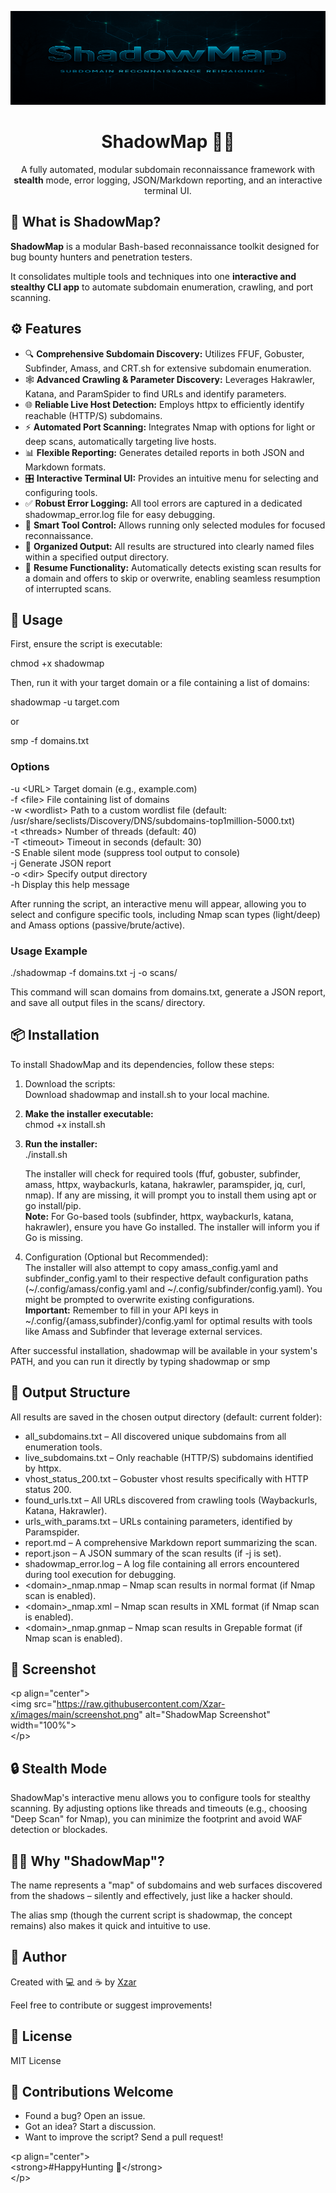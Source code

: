 <p align="center">
  <img src="https://raw.githubusercontent.com/Xzar-x/images/main/shadowmap.png" alt="ShadowMap Banner" width="100%" height="150px">
</p>
<h1 align="center">ShadowMap 🕵️‍♂️</h1>

<p align="center">
  A fully automated, modular subdomain reconnaissance framework with <strong>stealth</strong> mode, error logging, JSON/Markdown reporting, and an interactive terminal UI.
</p>

## **🧠 What is ShadowMap?**

**ShadowMap** is a modular Bash-based reconnaissance toolkit designed for bug bounty hunters and penetration testers.

It consolidates multiple tools and techniques into one **interactive and stealthy CLI app** to automate subdomain enumeration, crawling, and port scanning.

## **⚙️ Features**

* 🔍 **Comprehensive Subdomain Discovery:** Utilizes FFUF, Gobuster, Subfinder, Amass, and CRT.sh for extensive subdomain enumeration.  
* 🕸️ **Advanced Crawling & Parameter Discovery:** Leverages Hakrawler, Katana, and ParamSpider to find URLs and identify parameters.  
* 🌐 **Reliable Live Host Detection:** Employs httpx to efficiently identify reachable (HTTP/S) subdomains.  
* ⚡ **Automated Port Scanning:** Integrates Nmap with options for light or deep scans, automatically targeting live hosts.  
* 📊 **Flexible Reporting:** Generates detailed reports in both JSON and Markdown formats.  
* 🎛️ **Interactive Terminal UI:** Provides an intuitive menu for selecting and configuring tools.  
* ✅ **Robust Error Logging:** All tool errors are captured in a dedicated shadowmap\_error.log file for easy debugging.  
* 🚦 **Smart Tool Control:** Allows running only selected modules for focused reconnaissance.  
* 📁 **Organized Output:** All results are structured into clearly named files within a specified output directory.  
* 🔄 **Resume Functionality:** Automatically detects existing scan results for a domain and offers to skip or overwrite, enabling seamless resumption of interrupted scans.

## **🚀 Usage**

First, ensure the script is executable:

chmod \+x shadowmap

Then, run it with your target domain or a file containing a list of domains:

shadowmap \-u target.com

or

smp \-f domains.txt

### **Options**

  \-u \<URL\>       Target domain (e.g., example.com)  
  \-f \<file\>      File containing list of domains  
  \-w \<wordlist\>  Path to a custom wordlist file (default: /usr/share/seclists/Discovery/DNS/subdomains-top1million-5000.txt)  
  \-t \<threads\>   Number of threads (default: 40\)  
  \-T \<timeout\>   Timeout in seconds (default: 30\)  
  \-S             Enable silent mode (suppress tool output to console)  
  \-j             Generate JSON report  
  \-o \<dir\>       Specify output directory  
  \-h             Display this help message

After running the script, an interactive menu will appear, allowing you to select and configure specific tools, including Nmap scan types (light/deep) and Amass options (passive/brute/active).

### **Usage Example**

./shadowmap \-f domains.txt \-j \-o scans/

This command will scan domains from domains.txt, generate a JSON report, and save all output files in the scans/ directory.

## **📦 Installation**

To install ShadowMap and its dependencies, follow these steps:

1. Download the scripts:  
   Download shadowmap and install.sh to your local machine.  
2. **Make the installer executable:**  
   chmod \+x install.sh

3. **Run the installer:**  
   ./install.sh

   The installer will check for required tools (ffuf, gobuster, subfinder, amass, httpx, waybackurls, katana, hakrawler, paramspider, jq, curl, nmap). If any are missing, it will prompt you to install them using apt or go install/pip.  
   **Note:** For Go-based tools (subfinder, httpx, waybackurls, katana, hakrawler), ensure you have Go installed. The installer will inform you if Go is missing.  
4. Configuration (Optional but Recommended):  
   The installer will also attempt to copy amass\_config.yaml and subfinder\_config.yaml to their respective default configuration paths (\~/.config/amass/config.yaml and \~/.config/subfinder/config.yaml). You might be prompted to overwrite existing configurations.  
   **Important:** Remember to fill in your API keys in \~/.config/{amass,subfinder}/config.yaml for optimal results with tools like Amass and Subfinder that leverage external services.

After successful installation, shadowmap will be available in your system's PATH, and you can run it directly by typing shadowmap or smp

## **📁 Output Structure**

All results are saved in the chosen output directory (default: current folder):

* all\_subdomains.txt – All discovered unique subdomains from all enumeration tools.  
* live\_subdomains.txt – Only reachable (HTTP/S) subdomains identified by httpx.  
* vhost\_status\_200.txt – Gobuster vhost results specifically with HTTP status 200\.  
* found\_urls.txt – All URLs discovered from crawling tools (Waybackurls, Katana, Hakrawler).  
* urls\_with\_params.txt – URLs containing parameters, identified by Paramspider.  
* report.md – A comprehensive Markdown report summarizing the scan.  
* report.json – A JSON summary of the scan results (if \-j is set).  
* shadowmap\_error.log – A log file containing all errors encountered during tool execution for debugging.  
* \<domain\>\_nmap.nmap – Nmap scan results in normal format (if Nmap scan is enabled).  
* \<domain\>\_nmap.xml – Nmap scan results in XML format (if Nmap scan is enabled).  
* \<domain\>\_nmap.gnmap – Nmap scan results in Grepable format (if Nmap scan is enabled).

## **📸 Screenshot**

\<p align="center"\>  
\<img src="https://raw.githubusercontent.com/Xzar-x/images/main/screenshot.png" alt="ShadowMap Screenshot" width="100%"\>  
\</p\>

## **🔒 Stealth Mode**

ShadowMap's interactive menu allows you to configure tools for stealthy scanning. By adjusting options like threads and timeouts (e.g., choosing "Deep Scan" for Nmap), you can minimize the footprint and avoid WAF detection or blockades.

## **🧙‍♂️ Why "ShadowMap"?**

The name represents a "map" of subdomains and web surfaces discovered from the shadows – silently and effectively, just like a hacker should.

The alias smp (though the current script is shadowmap, the concept remains) also makes it quick and intuitive to use.

## **🤖 Author**

Created with 💻 and ☕ by [Xzar](https://github.com/Xzar-x)

Feel free to contribute or suggest improvements\!

## **📜 License**

MIT License

## **🙌 Contributions Welcome**

* Found a bug? Open an issue.  
* Got an idea? Start a discussion.  
* Want to improve the script? Send a pull request\!

\<p align="center"\>  
\<strong\>\#HappyHunting 🐞\</strong\>  
\</p\>
